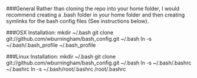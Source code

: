 ###General
Rather than cloning the repo into your home folder, I would recommend creating a .bash folder in your home folder and then creating symlinks for the bash config files (See instructions below).

###OSX Installation:
    mkdir ~/.bash
    git clone git://github.com/wburningham/bash_config.git ~/.bash
	 ln -s ~/.bash/.bash_profile ~/.bash_profile

###Linux Installation:
    mkdir ~/.bash
    git clone git://github.com/wburningham/bash_config.git ~/.bash
	 ln -s ~/.bash/.bashrc ~/.bashrc
	 ln -s ~/.bash/root/.bashrc /root/.bashrc

